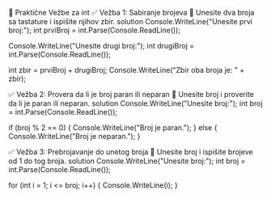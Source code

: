 📌 Praktične Vežbe za int
✅ Vežba 1: Sabiranje brojeva
📌 Unesite dva broja sa tastature i ispišite njihov zbir.
solution
Console.WriteLine("Unesite prvi broj:");
int prviBroj = int.Parse(Console.ReadLine());

Console.WriteLine("Unesite drugi broj:");
int drugiBroj = int.Parse(Console.ReadLine());

int zbir = prviBroj + drugiBroj;
Console.WriteLine("Zbir oba broja je: " + zbir);

✅ Vežba 2: Provera da li je broj paran ili neparan
📌 Unesite broj i proverite da li je paran ili neparan.
solution
Console.WriteLine("Unesite broj:");
int broj = int.Parse(Console.ReadLine());

if (broj % 2 == 0)
{
    Console.WriteLine("Broj je paran.");
}
else
{
    Console.WriteLine("Broj je neparan.");
}


✅ Vežba 3: Prebrojavanje do unetog broja
📌 Unesite broj i ispišite brojeve od 1 do tog broja.
solution
Console.WriteLine("Unesite broj:");
int broj = int.Parse(Console.ReadLine());

for (int i = 1; i <= broj; i++)
{
    Console.WriteLine(i);
}
